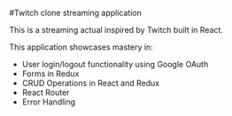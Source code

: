 #Twitch clone streaming application

This is a streaming actual inspired by Twitch built in React.

This application showcases mastery in: 

- User login/logout functionality using Google OAuth
- Forms in Redux
- CRUD Operations in React and Redux
- React Router
- Error Handling